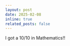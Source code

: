 ```yaml
---
layout: post
date: 2025-02-08
inline: true
related_posts: false
---
```


I got a 10/10 in Mathematics!!
